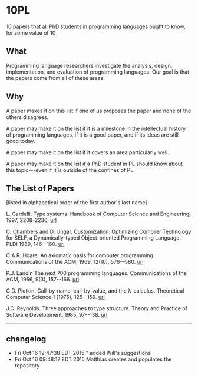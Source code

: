 # 10PL
10 papers that all PhD students in programming languages ought to know, for some value of 10

What
----

Programming language researchers investigate the analysis, design,
implementation, and evaluation of programming languages. Our goal 
is that the papers come from all of these areas. 

Why
---

A paper makes it on this list if one of us proposes the paper and none of
the others disagrees.

A paper may make it on the list if it is a milestone in the intellectual
history of programming languages, if it is a good paper, and if its ideas
are still good today. 

A paper may make it on the list if it covers an area particularly well. 

A paper may make it on the list if a PhD student in PL should know about
this topic---even if it is outside of the confines of PL. 

The List of Papers 
------------------

[listed in alphabetical order of the first author's last name]

L. Cardelli.
Type systems. 
Handbook of Computer Science and Engineering, 1997, 2208-2236.
[url](http://lucacardelli.name/papers/typesystems.pdf)

C. Chambers and D. Ungar.
Customization: Optimizing Compiler Technology for SELF, 
a Dynamically-typed Object-oriented Programming Language.
PLDI 1989, 146--160.
[url](http://dl.acm.org/citation.cfm?id=74831)

C.A.R. Hoare.
An axiomatic basis for computer programming. 
Communications of the ACM, 1969, 12(10), 576-–580.
[url](http://dl.acm.org/citation.cfm?id=363259)

P.J. Landin 
The next 700 programming languages. 
Communications of the ACM, 1966, 9(3), 157--166.
[url](http://dl.acm.org/citation.cfm?id=365257)

G.D. Plotkin.
Call-by-name, call-by-value, and the λ-calculus.
Theoretical Computer Science 1 (1975), 125--159.
[url](http://homepages.inf.ed.ac.uk/gdp/publications/cbn_cbv_lambda.pdf)

J.C. Reynolds.
Three approaches to type structure.
Theory and Practice of Software Development, 1985, 97--138.
[url](http://link.springer.com/chapter/10.1007%2F3-540-15198-2_7)

----
## changelog
* Fri Oct 16 12:47:38 EDT 2015  " added Will's suggestions 
* Fri Oct 16 09:48:17 EDT 2015 Matthias creates and populates the repository 

